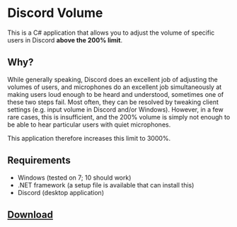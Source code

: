 Discord Volume
==============

This is a C# application that allows you to adjust the volume of specific users in Discord **above the 200% limit**.

## Why?
While generally speaking, Discord does an excellent job of adjusting the volumes of users, and microphones do an excellent job simultaneously at making users loud enough to be heard and understood, sometimes one of these two steps fail. Most often, they can be resolved by tweaking client settings (e.g. input volume in Discord and/or Windows). However, in a few rare cases, this is insufficient, and the 200% volume is simply not enough to be able to hear particular users with quiet microphones.

This application therefore increases this limit to 3000%.

## Requirements
- Windows (tested on 7; 10 should work)
- .NET framework (a setup file is available that can install this)
- Discord (desktop application)

## [Download](https://github.com/davejbax/discord-volume/releases)